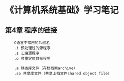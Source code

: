 # 《计算机系统基础》学习笔记
## 第4章 程序的链接

		C语言中常用的后缀名
		.i 预处理过的源程序
		.s 汇编源程序
		.o 可重定位目标程序

		.a 静态库文件（存档档案archive）
		.so 共享库文件（共享上档文件shared object file）